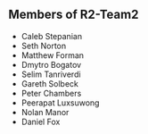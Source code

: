 ## Members of R2-Team2

- Caleb Stepanian
- Seth Norton
- Matthew Forman
- Dmytro Bogatov
- Selim Tanriverdi
- Gareth Solbeck
- Peter Chambers
- Peerapat Luxsuwong
- Nolan Manor
- Daniel Fox
